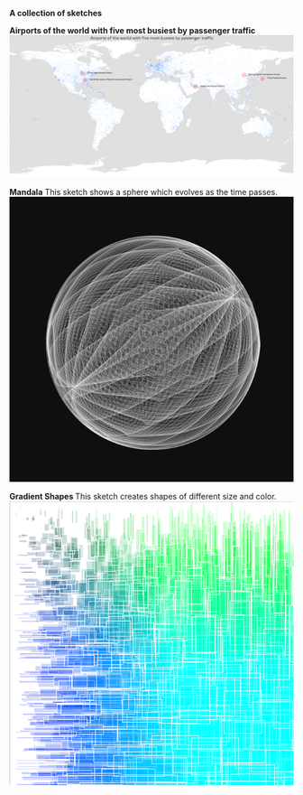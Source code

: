 <strong>A collection of sketches</strong>

<strong>Airports of the world with five most busiest by passenger traffic</strong>
![](Screenshot%202019-01-21%20at%2017.41.04.png)

<strong>Mandala</strong>
This sketch shows a sphere which evolves as the time passes.
![](Screen%20Shot%202019-01-20%20at%2014.27.19.png)

<strong>Gradient Shapes </strong>
This sketch creates shapes of different size and color.
![](Screenshot%202019-01-21%20at%2017.38.49.png)
